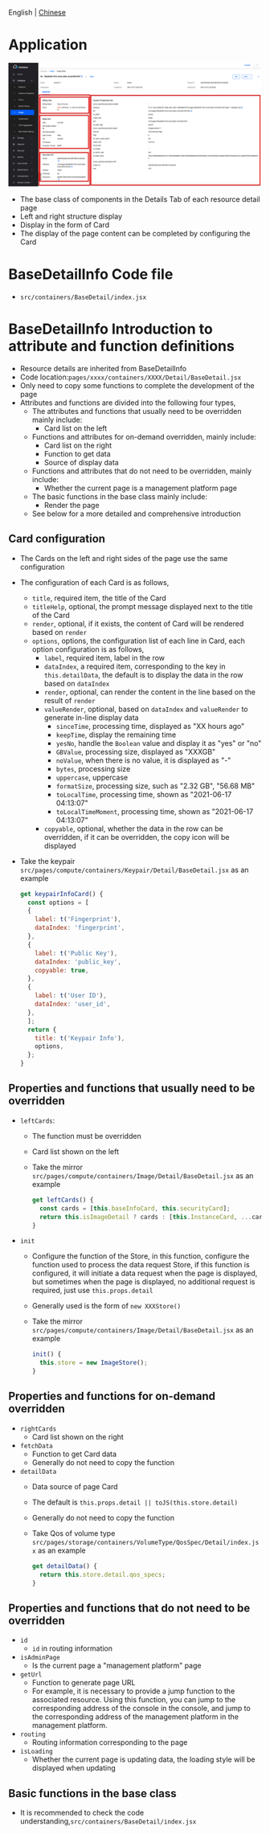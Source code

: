 English | [Chinese](/docs/zh/develop/3-4-BaseDetailInfo-introduction.md)

# Application

![Details page](/docs/en/develop/images/detail/image-detail-info.png)

- The base class of components in the Details Tab of each resource detail page
- Left and right structure display
- Display in the form of Card
- The display of the page content can be completed by configuring the Card

# BaseDetailInfo Code file

- `src/containers/BaseDetail/index.jsx`

# BaseDetailInfo Introduction to attribute and function definitions

- Resource details are inherited from BaseDetailInfo
- Code location:`pages/xxxx/containers/XXXX/Detail/BaseDetail.jsx`
- Only need to copy some functions to complete the development of the page
- Attributes and functions are divided into the following four types,
  - The attributes and functions that usually need to be overridden mainly include:
    - Card list on the left
  - Functions and attributes for on-demand overridden, mainly include:
    - Card list on the right
    - Function to get data
    - Source of display data
  - Functions and attributes that do not need to be overridden, mainly include:
    - Whether the current page is a management platform page
  - The basic functions in the base class mainly include:
    - Render the page
  - See below for a more detailed and comprehensive introduction

## Card configuration

- The Cards on the left and right sides of the page use the same configuration
- The configuration of each Card is as follows,
  - `title`, required item, the title of the Card
  - `titleHelp`, optional, the prompt message displayed next to the title of the Card
  - `render`, optional, if it exists, the content of Card will be rendered based on `render`
  - `options`, options, the configuration list of each line in Card, each option configuration is as follows,
    - `label`, required item, label in the row
    - `dataIndex`, a required item, corresponding to the key in `this.detailData`, the default is to display the data in the row based on `dataIndex`
    - `render`, optional, can render the content in the line based on the result of `render`
    - `valueRender`, optional, based on `dataIndex` and `valueRender` to generate in-line display data
      - `sinceTime`, processing time, displayed as "XX hours ago"
      - `keepTime`, display the remaining time
      - `yesNo`, handle the `Boolean` value and display it as "yes" or "no"
      - `GBValue`, processing size, displayed as "XXXGB"
      - `noValue`, when there is no value, it is displayed as "-"
      - `bytes`, processing size
      - `uppercase`, uppercase
      - `formatSize`, processing size, such as "2.32 GB", "56.68 MB"
      - `toLocalTime`, processing time, shown as "2021-06-17 04:13:07"
      - `toLocalTimeMoment`, processing time, shown as "2021-06-17 04:13:07"
    - `copyable`, optional, whether the data in the row can be overridden, if it can be overridden, the copy icon will be displayed
- Take the keypair `src/pages/compute/containers/Keypair/Detail/BaseDetail.jsx` as an example

  ```javascript
  get keypairInfoCard() {
    const options = [
    {
      label: t('Fingerprint'),
      dataIndex: 'fingerprint',
    },
    {
      label: t('Public Key'),
      dataIndex: 'public_key',
      copyable: true,
    },
    {
      label: t('User ID'),
      dataIndex: 'user_id',
    },
    ];
    return {
      title: t('Keypair Info'),
      options,
    };
  }
  ```

## Properties and functions that usually need to be overridden

- `leftCards`:
  - The function must be overridden
  - Card list shown on the left
  - Take the mirror `src/pages/compute/containers/Image/Detail/BaseDetail.jsx` as an example

    ```javascript
    get leftCards() {
      const cards = [this.baseInfoCard, this.securityCard];
      return this.isImageDetail ? cards : [this.InstanceCard, ...cards];
    }
    ```

- `init`
  - Configure the function of the Store, in this function, configure the function used to process the data request
    Store, if this function is configured, it will initiate a data request when the page is displayed, but sometimes when the page is displayed, no additional request is required, just use `this.props.detail`
  - Generally used is the form of `new XXXStore()`
  - Take the mirror `src/pages/compute/containers/Image/Detail/BaseDetail.jsx` as an example

    ```javascript
    init() {
      this.store = new ImageStore();
    }
    ```

## Properties and functions for on-demand overridden

- `rightCards`
  - Card list shown on the right
- `fetchData`
  - Function to get Card data
  - Generally do not need to copy the function
- `detailData`
  - Data source of page Card
  - The default is `this.props.detail || toJS(this.store.detail)`
  - Generally do not need to copy the function
  - Take Qos of volume type `src/pages/storage/containers/VolumeType/QosSpec/Detail/index.jsx` as an example

    ```javascript
    get detailData() {
      return this.store.detail.qos_specs;
    }
    ```

## Properties and functions that do not need to be overridden

- `id`
  - `id` in routing information
- `isAdminPage`
  - Is the current page a "management platform" page
- `getUrl`
  - Function to generate page URL
  - For example, it is necessary to provide a jump function to the associated resource. Using this function, you can jump to the corresponding address of the console in the console, and jump to the corresponding address of the management platform in the management platform.
- `routing`
  - Routing information corresponding to the page
- `isLoading`
  - Whether the current page is updating data, the loading style will be displayed when updating

## Basic functions in the base class

- It is recommended to check the code understanding,`src/containers/BaseDetail/index.jsx`
